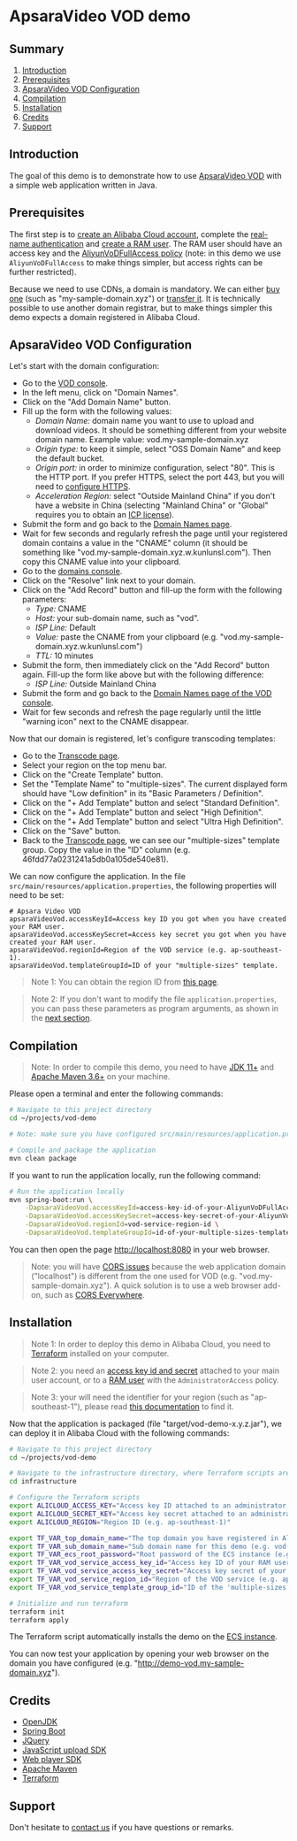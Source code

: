 # ApsaraVideo VOD demo

## Summary
1. [Introduction](#introduction)
2. [Prerequisites](#prerequisites)
3. [ApsaraVideo VOD Configuration](#apsaravideo-vod-configuration)
4. [Compilation](#compilation)
5. [Installation](#installation)
6. [Credits](#credits)
7. [Support](#support)

## Introduction
The goal of this demo is to demonstrate how to use
[ApsaraVideo VOD](https://www.alibabacloud.com/products/apsaravideo-for-vod) with a simple web application written
in Java.

## Prerequisites
The first step is to [create an Alibaba Cloud account](https://www.alibabacloud.com/help/doc-detail/50482.htm),
complete the [real-name authentication](https://www.alibabacloud.com/help/doc-detail/61062.htm) and
[create a RAM user](https://www.alibabacloud.com/help/doc-detail/57056.htm). The RAM user should have an access key
and the [AliyunVoDFullAccess policy](https://www.alibabacloud.com/help/doc-detail/57055.html#SystemPolicy) (note:
in this demo we use `AliyunVoDFullAccess` to make things simpler, but access rights can be further restricted).

Because we need to use CDNs, a domain is mandatory. We can either [buy one](https://www.alibabacloud.com/domain)
(such as "my-sample-domain.xyz") or [transfer it](https://www.alibabacloud.com/help/doc-detail/54077.htm). It is
technically possible to use another domain registrar, but to make things simpler this demo expects a domain
registered in Alibaba Cloud.

## ApsaraVideo VOD Configuration
Let's start with the domain configuration:
* Go to the [VOD console](https://vod.console.aliyun.com/).
* In the left menu, click on "Domain Names".
* Click on the "Add Domain Name" button.
* Fill up the form with the following values:
    * *Domain Name:* domain name you want to use to upload and download videos. It should be something different
      from your website domain name. Example value: vod.my-sample-domain.xyz
    * *Origin type:* to keep it simple, select "OSS Domain Name" and keep the default bucket.
    * *Origin port:* in order to minimize configuration, select "80". This is the HTTP port. If you prefer HTTPS,
      select the port 443, but you will need to
      [configure HTTPS](https://www.alibabacloud.com/help/doc-detail/86093.htm).
    * *Acceleration Region:* select "Outside Mainland China" if you don't have a website in China (selecting
      "Mainland China" or "Global" requires you to obtain an [ICP license](https://www.alibabacloud.com/icp)).
* Submit the form and go back to the [Domain Names page](https://vod.console.aliyun.com/#/domain/list).
* Wait for few seconds and regularly refresh the page until your registered domain contains a value in the
  "CNAME" column (it should be something like "vod.my-sample-domain.xyz.w.kunlunsl.com"). Then copy this CNAME value
  into your clipboard.
* Go to the [domains console](https://dc.console.aliyun.com/next/index#/domain/list/all-domain).
* Click on the "Resolve" link next to your domain.
* Click on the "Add Record" button and fill-up the form with the following parameters:
    * *Type:* CNAME
    * *Host:* your sub-domain name, such as "vod".
    * *ISP Line:* Default
    * *Value:* paste the CNAME from your clipboard (e.g. "vod.my-sample-domain.xyz.w.kunlunsl.com")
    * *TTL:* 10 minutes
* Submit the form, then immediately click on the "Add Record" button again. Fill-up the form like above but with the
  following difference:
    * *ISP Line:* Outside Mainland China
* Submit the form and go back to the
  [Domain Names page of the VOD console](https://vod.console.aliyun.com/#/domain/list).
* Wait for few seconds and refresh the page regularly until the little "warning icon" next to the CNAME disappear.

Now that our domain is registered, let's configure transcoding templates:
* Go to the [Transcode page](https://vod.console.aliyun.com/#/settings/transcode/list).
* Select your region on the top menu bar.
* Click on the "Create Template" button.
* Set the "Template Name" to "multiple-sizes". The current displayed form should have "Low definition" in its
  "Basic Parameters / Definition".
* Click on the "+ Add Template" button and select "Standard Definition".
* Click on the "+ Add Template" button and select "High Definition".
* Click on the "+ Add Template" button and select "Ultra High Definition".
* Click on the "Save" button.
* Back to the [Transcode page](https://vod.console.aliyun.com/#/settings/transcode/list), we can see our
  "multiple-sizes" template group. Copy the value in the "ID" column (e.g. 46fdd77a0231241a5db0a105de540e81).

We can now configure the application. In the file `src/main/resources/application.properties`, the following
properties will need to be set:
```properties
# Apsara Video VOD
apsaraVideoVod.accessKeyId=Access key ID you got when you have created your RAM user.
apsaraVideoVod.accessKeySecret=Access key secret you got when you have created your RAM user.
apsaraVideoVod.regionId=Region of the VOD service (e.g. ap-southeast-1).
apsaraVideoVod.templateGroupId=ID of your "multiple-sizes" template.
```
> Note 1: You can obtain the region ID from [this page](https://www.alibabacloud.com/help/doc-detail/40654.htm).

> Note 2: If you don't want to modify the file `application.properties`, you can pass these parameters as
> program arguments, as shown in the [next section](#compilation).

## Compilation
> Note: In order to compile this demo, you need to have
> [JDK 11+](https://adoptopenjdk.net/?variant=openjdk11&jvmVariant=hotspot)
> and [Apache Maven 3.6+](https://maven.apache.org/download.cgi) on your machine.

Please open a terminal and enter the following commands:
```bash
# Navigate to this project directory
cd ~/projects/vod-demo

# Note: make sure you have configured src/main/resources/application.properties

# Compile and package the application
mvn clean package
```

If you want to run the application locally, run the following command:
```bash
# Run the application locally
mvn spring-boot:run \
    -DapsaraVideoVod.accessKeyId=access-key-id-of-your-AliyunVoDFullAccess-ram-user \
    -DapsaraVideoVod.accessKeySecret=access-key-secret-of-your-AliyunVoDFullAccess-ram-user \
    -DapsaraVideoVod.regionId=vod-service-region-id \
    -DapsaraVideoVod.templateGroupId=id-of-your-multiple-sizes-template
```
You can then open the page [http://localhost:8080](http://localhost:8080) in your web browser.

> Note: you will have [CORS issues](https://en.wikipedia.org/wiki/Cross-origin_resource_sharing) because the web
> application domain ("localhost") is different from the one used for VOD
> (e.g. "vod.my-sample-domain.xyz"). A quick solution is to use a web browser add-on, such as
> [CORS Everywhere](https://addons.mozilla.org/en-US/firefox/addon/cors-everywhere/).

## Installation
> Note 1: In order to deploy this demo in Alibaba Cloud, you need to [Terraform](https://www.terraform.io/) installed on
> your computer.

> Note 2: you need an [access key id and secret](https://www.alibabacloud.com/help/faq-detail/63482.htm) attached
> to your main user account, or to a [RAM user](https://www.alibabacloud.com/help/doc-detail/57056.htm) with the
> `AdministratorAccess` policy.

> Note 3: your will need the identifier for your region (such as "ap-southeast-1"), please read
> [this documentation](https://www.alibabacloud.com/help/doc-detail/40654.htm) to find it.

Now that the application is packaged (file "target/vod-demo-x.y.z.jar"), we can deploy it in Alibaba Cloud with the
following commands:
```bash
# Navigate to this project directory
cd ~/projects/vod-demo

# Navigate to the infrastructure directory, where Terraform scripts are located
cd infrastructure

# Configure the Terraform scripts
export ALICLOUD_ACCESS_KEY="Access key ID attached to an administrator."
export ALICLOUD_SECRET_KEY="Access key secret attached to an administrator."
export ALICLOUD_REGION="Region ID (e.g. ap-southeast-1)"

export TF_VAR_top_domain_name="The top domain you have registered in Alibaba Cloud (e.g. my-sample-domain.xyz)."
export TF_VAR_sub_domain_name="Sub domain name for this demo (e.g. vod-demo)."
export TF_VAR_ecs_root_password="Root password of the ECS instance (e.g. YourS3cretP@ssword)."
export TF_VAR_vod_service_access_key_id="Access key ID of your RAM user with the AliyunVoDFullAccess policy."
export TF_VAR_vod_service_access_key_secret="Access key secret of your RAM user with the AliyunVoDFullAccess policy."
export TF_VAR_vod_service_region_id="Region of the VOD service (e.g. ap-southeast-1)."
export TF_VAR_vod_service_template_group_id="ID of the 'multiple-sizes' template."

# Initialize and run terraform
terraform init
terraform apply
```
The Terraform script automatically installs the demo on the [ECS instance](https://www.alibabacloud.com/product/ecs).

You can now test your application by opening your web browser on the domain you have configured
(e.g. "http://demo-vod.my-sample-domain.xyz").

## Credits
* [OpenJDK](https://openjdk.java.net/)
* [Spring Boot](https://spring.io/projects/spring-boot)
* [JQuery](https://jquery.com/)
* [JavaScript upload SDK](https://www.alibabacloud.com/help/doc-detail/51992.htm)
* [Web player SDK](https://www.alibabacloud.com/help/doc-detail/51991.htm)
* [Apache Maven](https://maven.apache.org/download.cgi)
* [Terraform](https://www.terraform.io/)

## Support
Don't hesitate to [contact us](mailto:projectdelivery@alibabacloud.com) if you have questions or remarks.